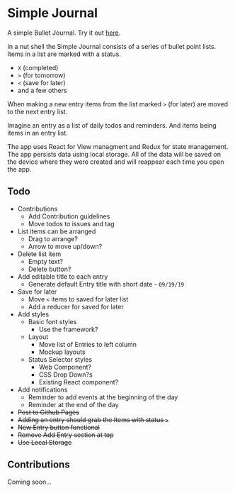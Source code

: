# Simple Journal

A simple Bullet Journal. Try it out [here](https://soggybag.github.io/simple-journal/).

In a nut shell the Simple Journal consists of a series of bullet point lists. Items in a list are marked with a status. 

- `X` (completed)
- `>` (for tomorrow) 
- `<` (save for later)
- and a few others 

When making a new entry items from the list marked `>` (for later) are moved to the next entry list. 

Imagine an entry as a list of daily todos and reminders. And items being items in an entry list. 

The app uses React for View managment and Redux for state management. The app persists data using local storage. All of the data will be saved on the device where they were created and will reappear each time you open the app. 

## Todo

- Contributions
  - Add Contribution guidelines
  - Move todos to issues and tag
- List items can be arranged
  - Drag to arrange? 
  - Arrow to move up/down?
- Delete list item
  - Empty text? 
  - Delete button?
- Add editable title to each entry
  - Generate default Entry title with short date - `09/19/19`
- Save for later 
  - Move `<` items to saved for later list
  - Add a reducer for saved for later
- Add styles 
  - Basic font styles 
    - Use the framework?
  - Layout
    - Move list of Entries to left column
    - Mockup layouts
  - Status Selector styles
    - Web Component?
    - CSS Drop Down?s
    - Existing React component?
- Add notifications 
  - Reminder to add events at the beginning of the day
  - Reminder at the end of the day
- ~~Post to Github Pages~~
- ~~Adding an entry should grab the Items with status `>`~~
- ~~New Entry button functional~~
- ~~Remove Add Entry section at top~~
- ~~Use Local Storage~~

## Contributions 

Coming soon...
